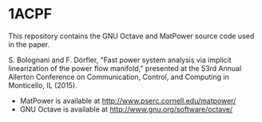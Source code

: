 1ACPF
=========

This repository contains the GNU Octave and MatPower source code used in the paper.

S. Bolognani and F. Dörfler, "Fast power system analysis via implicit linearization of the power flow manifold,"
presented at the 53rd Annual Allerton Conference on Communication, Control, and Computing in Monticello, IL (2015).

- MatPower is available at http://www.pserc.cornell.edu/matpower/
- GNU Octave is available at http://www.gnu.org/software/octave/


